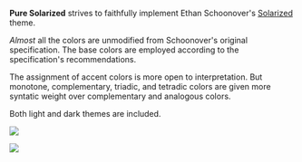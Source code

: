**Pure Solarized** strives to faithfully implement Ethan Schoonover's [Solarized](https://ethanschoonover.com/solarized) theme.

_Almost_ all the colors are unmodified from Schoonover's original specification. The base colors are employed according to the specification's recommendations.

The assignment of accent colors is more open to interpretation. But monotone, complementary, triadic, and tetradic colors are given more syntatic weight over complementary and analogous colors.

Both light and dark themes are included.

![](https://raw.githubusercontent.com/TicTocCroc/pure-solarized/main/Nova/Pure%20Solarized.novaextension/Images/extension/pure_solarized_light.png)

![](https://raw.githubusercontent.com/TicTocCroc/pure-solarized/main/Nova/Pure%20Solarized.novaextension/Images/extension/pure_solarized_dark.png)
